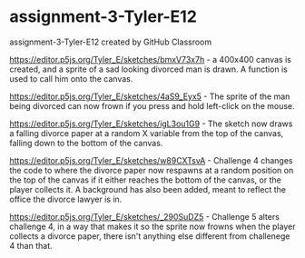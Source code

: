 # assignment-3-Tyler-E12
assignment-3-Tyler-E12 created by GitHub Classroom

https://editor.p5js.org/Tyler_E/sketches/bmxV73x7h - a 400x400 canvas is created, and a sprite of a sad looking divorced man is drawn. A function is used to call him
onto the canvas.

https://editor.p5js.org/Tyler_E/sketches/4aS9_Eyx5 - The sprite of the man being divorced can now frown if you press and hold left-click on the mouse.

https://editor.p5js.org/Tyler_E/sketches/igL3ou1G9 - The sketch now draws a falling divorce paper at a random X variable from the top of the canvas, falling down to the 
bottom of the canvas.

https://editor.p5js.org/Tyler_E/sketches/w89CXTsvA - Challenge 4 changes the code to where the divorce paper now respawns at a random position on the top of the canvas
if it either reaches the bottom of the canvas, or the player collects it. A background has also been added, meant to reflect the office the divorce lawyer is in.

https://editor.p5js.org/Tyler_E/sketches/_290SuDZ5 - Challenge 5 alters challenge 4, in a way that makes it so the sprite now frowns when the player collects a divorce
paper, there isn't anything else different from challenege 4 than that.
